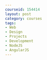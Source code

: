 ```yaml
---
courseid: 154414
layout: post
category: courses
tags:
- Web
- Design
- Projects
- Development
- NodeJS
- AngularJS
---
```

